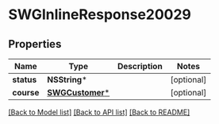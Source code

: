 # SWGInlineResponse20029

## Properties
Name | Type | Description | Notes
------------ | ------------- | ------------- | -------------
**status** | **NSString*** |  | [optional] 
**course** | [**SWGCustomer***](SWGCustomer.md) |  | [optional] 

[[Back to Model list]](../README.md#documentation-for-models) [[Back to API list]](../README.md#documentation-for-api-endpoints) [[Back to README]](../README.md)


